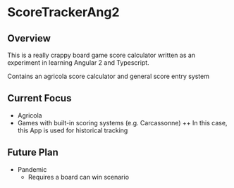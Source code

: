 # ScoreTrackerAng2
## Overview
This is a really crappy board game score calculator written as an experiment in learning Angular 2 and Typescript.  

Contains an agricola score calculator and general score entry system

## Current Focus
+ Agricola
+ Games with built-in scoring systems (e.g. Carcassonne)
++ In this case, this App is used for historical tracking

## Future Plan
+ Pandemic
    - Requires a board can win scenario 